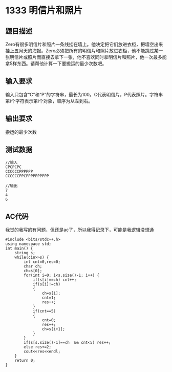# 1333 明信片和照片
## 题目描述

Zero有很多明信片和照片一条线挂在墙上。他决定把它们放进衣柜，把墙空出来挂上五月天的海报。Zero必须把所有的明信片和照片放进衣柜，他不能跳过某一张明信片或照片而直接去拿下一张，他不喜欢同时拿明信片和照片，他一次最多能拿5样东西。请帮他计算一下要搬运的最少次数吧。




## 输入要求

输入只包含“C”和“P”的字符串，最长为100。C代表明信片，P代表照片。字符串第i个字符表示第i个对象，顺序为从左到右。

## 输出要求
搬运的最少次数

## 测试数据

```
//输入
CPCPCPC
CCCCCCPPPPPP
CCCCCCPPCPPPPPPPPPP

//输出
7
4
6
```

## AC代码
我觉的我写的有问题，但还是ac了，所以我得记录下，可能是我逻辑没想通

```
#include <bits/stdc++.h>
using namespace std;
int main() {
	string s;
	while(cin>>s) {
		int cnt=0,res=0;
		char ch;
		ch=s[0];
		for(int i=0; i<s.size()-1; i++) {
			if(s[i]==ch) cnt++;
			if(s[i]!=ch)
			{
				ch=s[i];
				cnt=1;
				res++;
			}
			if(cnt==5)
			{
				cnt=0;
				res++;
				ch=s[i+1];
			}	
		}
		if(s[s.size()-1]==ch  && cnt<5) res++;
		else res+=2;		
		cout<<res<<endl;
	}
	return 0;
}
```